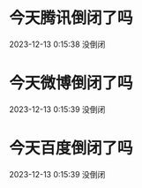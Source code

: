 # 今天腾讯倒闭了吗

2023-12-13 0:15:38 没倒闭

# 今天微博倒闭了吗

2023-12-13 0:15:39 没倒闭

# 今天百度倒闭了吗

2023-12-13 0:15:39 没倒闭

